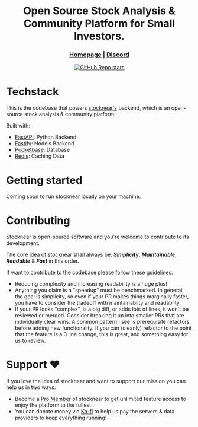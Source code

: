 <div align="center">



# **Open Source Stock Analysis & Community Platform for Small Investors.**

<h3>

[Homepage](https://stocknear.com/) | [Discord](https://discord.com/invite/hCwZMMZ2MT)

</h3>

[![GitHub Repo stars](https://img.shields.io/github/stars/stocknear/backend)](https://github.com/stocknear/backend/stargazers)

</div>



# Techstack
This is the codebase that powers [stocknear's](https://stocknear.com/) backend, which is an open-source stock analysis & community platform.

Built with:
- [FastAPI](https://fastapi.tiangolo.com/): Python Backend
- [Fastify](https://fastify.dev/): Nodejs Backend
- [Pocketbase](https://pocketbase.io/): Database
- [Redis](https://redis.io/): Caching Data

# Getting started
Coming soon to run stocknear locally on your machine.

# Contributing
Stocknear is open-source software and you're welcome to contribute to its development.

The core idea of stocknear shall always be: ***Simplicity***, ***Maintainable***, ***Readable*** & ***Fast*** in this order.

If want to contribute to the codebase please follow these guidelines:
- Reducing complexity and increasing readability is a huge plus!
- Anything you claim is a "speedup" must be benchmarked. In general, the goal is simplicity, so even if your PR makes things marginally faster, you have to consider the tradeoff with maintainablity and readablity.
- If your PR looks "complex", is a big diff, or adds lots of lines, it won't be reviewed or merged. Consider breaking it up into smaller PRs that are individually clear wins. A common pattern I see is prerequisite refactors before adding new functionality. If you can (cleanly) refactor to the point that the feature is a 3 line change, this is great, and something easy for us to review.

# Support ❤️
If you love the idea of stocknear and want to support our mission you can help us in two ways:
- Become a [Pro Member](https://stocknear.com/pricing) of stocknear to get unlimited feature access to enjoy the platform to the fullest.
- You can donate money via [Ko-fi](https://ko-fi.com/stocknear) to help us pay the servers & data providers to keep everything running! 
